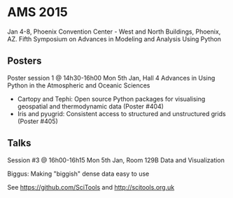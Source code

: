 AMS 2015
========

Jan 4-8, Phoenix Convention Center - West and North Buildings, Phoenix, AZ.
Fifth Symposium on Advances in Modeling and Analysis Using Python

Posters
-------
Poster session 1 @ 14h30-16h00 Mon 5th Jan, Hall 4
Advances in Using Python in the Atmospheric and Oceanic Sciences

+ Cartopy and Tephi: Open source  Python packages for visualising geospatial and thermodynamic data (Poster #404)
+ Iris and pyugrid: Consistent access to structured and unstructured grids (Poster #405)

Talks
-----
Session #3 @ 16h00-16h15 Mon 5th Jan, Room 129B
Data and Visualization

Biggus: Making "biggish" dense data easy to use

See https://github.com/SciTools and http://scitools.org.uk
